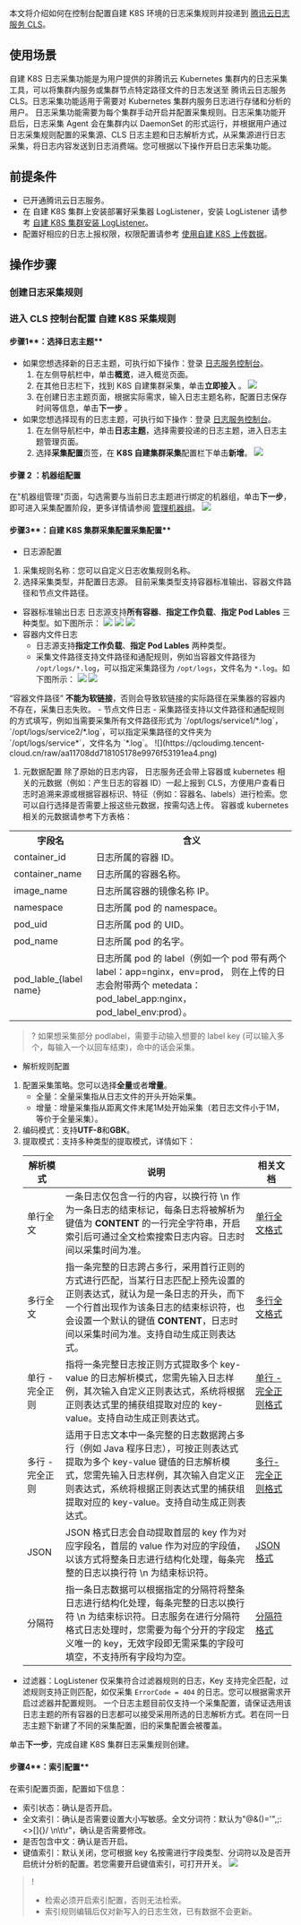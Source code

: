 本文将介绍如何在控制台配置自建 K8S 环境的日志采集规则并投递到 [腾讯云日志服务 CLS](https://cloud.tencent.com/product/cls)。
## 使用场景
自建 K8S 日志采集功能是为用户提供的非腾讯云 Kubernetes 集群内的日志采集工具，可以将集群内服务或集群节点特定路径文件的日志发送至 腾讯云日志服务 CLS。日志采集功能适用于需要对  Kubernetes 集群内服务日志进行存储和分析的用户。
日志采集功能需要为每个集群手动开启并配置采集规则。日志采集功能开启后，日志采集 Agent 会在集群内以 DaemonSet 的形式运行，并根据用户通过日志采集规则配置的采集源、CLS 日志主题和日志解析方式，从采集源进行日志采集，将日志内容发送到日志消费端。您可根据以下操作开启日志采集功能。
## 前提条件
- 已开通腾讯云日志服务。
- 在 自建 K8S 集群上安装部署好采集器 LogListener，安装 LogListener 请参考 [自建 K8S 集群安装 LogListener](https://cloud.tencent.com/document/product/614/64566)。
- 配置好相应的日志上报权限，权限配置请参考 [使用自建 K8S 上传数据](https://cloud.tencent.com/document/product/614/68374)。

## 操作步骤
### 创建日志采集规则
### 进入 CLS 控制台配置 自建 K8S 采集规则
#### **步骤**1**：选择日志主题**
- 如果您想选择新的日志主题，可执行如下操作：登录 [日志服务控制台](https://console.cloud.tencent.com/cls)。
	1. 在左侧导航栏中，单击**概览**，进入概览页面。
	2. 在其他日志栏下，找到 K8S 自建集群采集，单击**立即接入** 。
	![](https://qcloudimg.tencent-cloud.cn/raw/444335c3abd0216bd271a277db4edaf9.png)
	3. 在创建日志主题页面，根据实际需求，输入日志主题名称，配置日志保存时间等信息，单击**下一步** 。
- 如果您想选择现有的日志主题，可执行如下操作：登录 [日志服务控制台](https://console.cloud.tencent.com/cls)。
  1. 在左侧导航栏中，单击**日志主题**，选择需要投递的日志主题，进入日志主题管理页面。
  2. 选择**采集配置**页签，在 **K8S 自建集群采集**配置栏下单击**新增**。
  ![](https://qcloudimg.tencent-cloud.cn/raw/33fede5f1882de6794b3999968400199.png)

#### **步骤** 2 **：机器组配置**
在"机器组管理"页面，勾选需要与当前日志主题进行绑定的机器组，单击**下一步**，即可进入采集配置阶段，更多详情请参阅 [管理机器组](https://cloud.tencent.com/document/product/614/17412)。
![](https://qcloudimg.tencent-cloud.cn/raw/41edf54faada6c693cd7d99e1bfba031.png)
#### **步骤**3**：**自建 K8S 集群采集配置**采集配置**
- 日志源配置  
 1. 采集规则名称：您可以自定义日志收集规则名称。  
 1. 选择采集类型，并配置日志源。
 目前采集类型支持容器标准输出、容器文件路径和节点文件路径。
   - 容器标准输出日志
日志源支持**所有容器**、**指定工作负载**、**指定 Pod Lables** 三种类型。如下图所示：
![](https://qcloudimg.tencent-cloud.cn/raw/60eed298d3cd4ef8bb8556faf50fe592.png)
![](https://qcloudimg.tencent-cloud.cn/raw/fa82aae32f818eb6d1082ed6750c6e3f.png)
![](https://qcloudimg.tencent-cloud.cn/raw/e281138b15c97c2380679e813d18a11f.png)
   - 容器内文件日志 
      - 日志源支持**指定工作负载**、**指定 Pod Lables** 两种类型。
      - 采集文件路径支持文件路径和通配规则，例如当容器文件路径为 `/opt/logs/*.log`，可以指定采集路径为 `/opt/logs`，文件名为 `*.log`。如下图所示：
![](https://qcloudimg.tencent-cloud.cn/raw/dce6dca775d49d89de635e175cc3953d.png)
![](https://qcloudimg.tencent-cloud.cn/raw/591e2d927995b0cba95a22ac168fc3db.png)
<dx-alert infotype="notice" title="">
“容器文件路径” <b>不能为软链接</b>，否则会导致软链接的实际路径在采集器的容器内不存在，采集日志失败。
</dx-alert>
   - 节点文件日志
      - 采集路径支持以文件路径和通配规则的方式填写，例如当需要采集所有文件路径形式为 `/opt/logs/service1/*.log`，`/opt/logs/service2/*.log`，可以指定采集路径的文件夹为 `/opt/logs/service*`，文件名为 `*.log`。
![](https://qcloudimg.tencent-cloud.cn/raw/aa11708dd718105178e9976f53191ea4.png)

 1. 元数据配置
除了原始的日志内容， 日志服务还会带上容器或 kubernetes 相关的元数据（例如：产生日志的容器 ID）一起上报到 CLS，方便用户查看日志时追溯来源或根据容器标识、特征（例如：容器名、labels）进行检索。您可以自行选择是否需要上报这些元数据，按需勾选上传。
容器或 kubernetes 相关的元数据请参考下方表格：
<table>
	<tr>
		<th>字段名</th> <th>含义</th>
	</tr>
	<tr>
		<td>container_id</td> <td>日志所属的容器 ID。</td>
	</tr>
	<tr>
		<td>container_name</td> <td>日志所属的容器名称。</td>
	</tr>
	<tr>
		<td>image_name</td> <td>日志所属容器的镜像名称 IP。</td>
	</tr>
	<tr>
		<td>namespace</td> <td>日志所属 pod 的 namespace。</td>
	</tr>
	<tr>
		<td>pod_uid</td> <td>日志所属 pod 的 UID。</td>
	</tr>
	<tr>
		<td>pod_name</td> <td>日志所属 pod 的名字。</td>
	</tr>
	<tr>
		<td>pod_lable_{label name}</td> <td>日志所属 pod 的 label（例如一个 pod 带有两个 label：app=nginx，env=prod，
则在上传的日志会附带两个 metedata：pod_label_app:nginx，pod_label_env:prod）。
</td>
	</tr>
</table>

</dx-alert>

>? 如果想采集部分 podlabel，需要手动输入想要的 label key (可以输入多个，每输入一个以回车结束)，命中的话会采集。
>
-  解析规则配置  
 1. 配置采集策略。您可以选择**全量**或者**增量**。
	- 全量：全量采集指从日志文件的开头开始采集。
	- 增量：增量采集指从距离文件末尾1M处开始采集（若日志文件小于1M，等价于全量采集）。
 2. 编码模式：支持**UTF-8**和**GBK**。
 3.  提取模式：支持多种类型的提取模式，详情如下：
	<table>
	<thead>
	<tr>
	<th>解析模式</th>
	<th>说明</th>
	<th>相关文档</th>
	</tr>
	</thead>
	<tbody><tr>
	<td>单行全文</td>
	<td>一条日志仅包含一行的内容，以换行符 \n 作为一条日志的结束标记，每条日志将被解析为键值为 <strong>CONTENT</strong> 的一行完全字符串，开启索引后可通过全文检索搜索日志内容。日志时间以采集时间为准。</td>
	<td><a href="https://cloud.tencent.com/document/product/614/17421">单行全文格式</a></td>
	</tr>
	<tr>
	<td>多行全文</td>
	<td>指一条完整的日志跨占多行，采用首行正则的方式进行匹配，当某行日志匹配上预先设置的正则表达式，就认为是一条日志的开头，而下一个行首出现作为该条日志的结束标识符，也会设置一个默认的键值 <strong>CONTENT</strong>，日志时间以采集时间为准。支持自动生成正则表达式。</td>
	<td><a href="https://cloud.tencent.com/document/product/614/17422">多行全文格式</a></td>
	</tr>
	<tr>
	<td>单行 - 完全正则</td>
	<td>指将一条完整日志按正则方式提取多个 key-value 的日志解析模式，您需先输入日志样例，其次输入自定义正则表达式，系统将根据正则表达式里的捕获组提取对应的 key-value。支持自动生成正则表达式。</td>
	<td><a href="https://cloud.tencent.com/document/product/614/32817">单行 - 完全正则格式</a></td>
	</tr>
	<tr>
	<td>多行 - 完全正则</td>
	<td>适用于日志文本中一条完整的日志数据跨占多行（例如 Java 程序日志），可按正则表达式提取为多个 key-value 键值的日志解析模式，您需先输入日志样例，其次输入自定义正则表达式，系统将根据正则表达式里的捕获组提取对应的 key-value。支持自动生成正则表达式。</td>
	<td><a href="https://cloud.tencent.com/document/product/614/52366">多行-完全正则格式</a></td>
	</tr>
	<tr>
	<td>JSON</td>
	<td>JSON 格式日志会自动提取首层的 key 作为对应字段名，首层的 value 作为对应的字段值，以该方式将整条日志进行结构化处理，每条完整的日志以换行符 \n 为结束标识符。</td>
	<td><a href="https://cloud.tencent.com/document/product/614/17419">JSON 格式</a></td>
	</tr>
	<tr>
	<td>分隔符</td>
	<td>指一条日志数据可以根据指定的分隔符将整条日志进行结构化处理，每条完整的日志以换行符 \n 为结束标识符。日志服务在进行分隔符格式日志处理时，您需要为每个分开的字段定义唯一的 key，无效字段即无需采集的字段可填空，不支持所有字段均为空。</td>
	<td><a href="https://cloud.tencent.com/document/product/614/17420">分隔符格式</a></td>
	</tr>
	</tbody></table>
- 过滤器：LogListener 仅采集符合过滤器规则的日志，Key 支持完全匹配，过滤规则支持正则匹配，如仅采集 `ErrorCode = 404` 的日志。您可以根据需求开启过滤器并配置规则。
	<dx-alert infotype="explain" title="">
	一个日志主题目前仅支持一个采集配置，请保证选用该日志主题的所有容器的日志都可以接受采用所选的日志解析方式。若在同一日志主题下新建了不同的采集配置，旧的采集配置会被覆盖。
	</dx-alert>  
	
单击**下一步**，完成自建 K8S 集群日志采集规则创建。 
#### **步骤**4**：索引配置**
在索引配置页面，配置如下信息：
- 索引状态：确认是否开启。
- 全文索引：确认是否需要设置大小写敏感。全文分词符：默认为"@&()='",;:\<\>[]{}/ \n\t\r"，确认是否需要修改。
- 是否包含中文：确认是否开启。
- 键值索引：默认关闭，您可根据 key 名按需进行字段类型、分词符以及是否开启统计分析的配置。若您需要开启键值索引，可打开开关。
![](https://qcloudimg.tencent-cloud.cn/raw/e71f7b32e963da0f87de75093287e92f.png)
>!
>- 检索必须开启索引配置，否则无法检索。
>- 索引规则编辑后仅对新写入的日志生效，已有数据不会更新。
